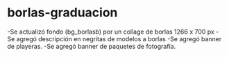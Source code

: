 # borlas-graduacion
-Se actualizó fondo (bg_borlasb) por un collage de borlas 1266 x 700 px 
-Se agregó descripción en negritas de modelos a borlas
-Se agregó banner de playeras.
-Se agregó banner de paquetes de fotografía.
